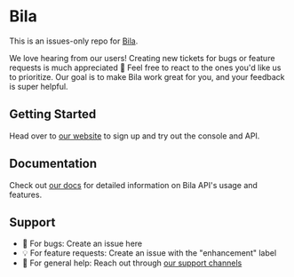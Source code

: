 # Bila
This is an issues-only repo for [Bila](https://usebila.com).

We love hearing from our users! Creating new tickets for bugs or feature requests is much appreciated 🙂 Feel free to react to the ones you'd like us to prioritize. Our goal is to make Bila work great for you, and your feedback is super helpful.

## Getting Started
Head over to [our website](https://usebila.com/) to sign up and try out the console and API.

## Documentation
Check out [our docs](https://docs.usebila.com/features) for detailed information on Bila API's usage and features.

## Support
- 🐛 For bugs: Create an issue here
- 💡 For feature requests: Create an issue with the "enhancement" label
- 🤝 For general help: Reach out through [our support channels](https://usebila.com/support)

